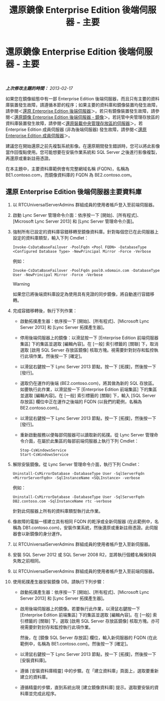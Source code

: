 ﻿---
title: 還原鏡像 Enterprise Edition 後端伺服器 - 主要
TOCTitle: 還原鏡像 Enterprise Edition 後端伺服器 - 主要
ms:assetid: bc555b46-70c5-4eee-ae91-e195df238293
ms:mtpsurl: https://technet.microsoft.com/zh-tw/library/JJ945648(v=OCS.15)
ms:contentKeyID: 52056214
ms.date: 08/24/2015
mtps_version: v=OCS.15
ms.translationtype: HT
---

# 還原鏡像 Enterprise Edition 後端伺服器 - 主要

 

_**上次修改主題的時間：** 2013-02-17_

如果您在鏡像組態中有一部 Enterprise Edition 後端伺服器，而且只有主要的資料庫裝置發生故障，請遵循本節的程序；如果主要的資料庫和鏡像裝置均發生故障，請參閱＜[還原 Enterprise Edition 後端伺服器](lync-server-2013-restoring-an-enterprise-edition-back-end-server.md)＞。若只有鏡像裝置發生故障，請參閱＜[還原鏡像 Enterprise Edition 後端伺服器 - 鏡像](lync-server-2013-restoring-a-mirrored-enterprise-edition-back-end-server-mirror.md)＞。若託管中央管理存放區的資料庫裝置發生故障，請參閱＜[還原裝載中央管理存放區的伺服器](lync-server-2013-restoring-the-server-hosting-the-central-management-store.md)＞。若 Enterprise Edition 成員伺服器 (非為後端伺服器) 發生故障，請參閱＜[還原 Enterprise Edition 成員伺服器](lync-server-2013-restoring-an-enterprise-edition-member-server.md)＞。

建議您在開始還原之前先複製系統影像。在還原期間發生錯誤時，您可以將此影像當作回復點使用。您可能想要在安裝作業系統和 SQL Server 之後進行影像複製，再還原或重新註冊憑證。

在本主題中，主要資料庫範例會有完整網域名稱 (FQDN)，名稱為 BE1.contoso.com，而鏡像資料庫的 FQDN 為 BE2.contoso.com。

## 還原 Enterprise Edition 後端伺服器主要資料庫

1.  以 RTCUniversalServerAdmins 群組成員的使用者帳戶登入至前端伺服器。

2.  啟動 Lync Server 管理命令介面：依序按一下 \[開始\]、\[所有程式\]、\[Microsoft Lync Server 2013\] 和 \[Lync Server 管理命令介面\]。

3.  強制所有已設定的資料庫容錯移轉至鏡像資料庫。針對每個您已在此伺服器上設定的資料庫類型，輸入下列 Cmdlet：
    
        Invoke-CsDataBaseFailover -PoolFqdn <Pool FQDN> -DatabaseType <Configured Database Type> -NewPrincipal Mirror -Force -Verbose
    
    例如：
    
        Invoke-CsDataBaseFailover -PoolFqdn pool0.vdomain.com -DatabaseType User -NewPrincipal Mirror -Force -Verbose
    
    > [!WARNING]
    > 如果您已將後端資料庫設定為使用具有見證的同步鏡像，將自動進行容錯移轉。


4.  完成容錯移轉後，執行下列作業：
    
      - 啟動拓撲產生器：依序按一下 \[開始\]、\[所有程式\]、\[Microsoft Lync Server 2013\] 和 \[Lync Server 拓撲產生器\]。
    
      - 停用後端伺服器上的鏡像：以滑鼠按一下 \[Enterprise Edition 前端伺服器集區\] 下的集區並選取 \[編輯內容\]。在 \[一般\] 索引標籤的 \[關聯\] 下，取消選取 \[啟用 SQL Server 存放區鏡像\] 核取方塊。視需要針對封存和監控執行此項作業。然後按一下 \[確定\]。
    
      - 以滑鼠右鍵按一下 Lync Server 2013 節點，按一下 \[拓撲\]，然後按一下 \[發行\]。
    
      - 選取仍在運作的後端 (BE2.contoso.com)，將其做為新的 SQL 存放區。如要執行此作業，以滑鼠按一下 \[Enterprise Edition 前端集區\] 下的集區並選取 \[編輯內容\]。在 \[一般\] 索引標籤的 \[關聯\] 下，輸入 \[SQL Server 存放區\] 欄位中正在運作之後端的 FQDN (以我們的範例，名稱為 BE2.contoso.com)。
    
      - 以滑鼠右鍵按一下 Lync Server 2013 節點，按一下 \[拓撲\]，然後按一下 \[發行\]。
    
      - 重新啟動服務以便每部伺服器可以讀取新的拓撲。從 Lync Server 管理命令介面，在屬於此集區的每部前端伺服器上執行下列 Cmdlet：
        
            Stop-CsWindowsService
            Start-CsWindowsService

5.  解除安裝鏡像。從 Lync Server 管理命令介面，執行下列 Cmdlet：
    
        Uninstall-CsMirrorDatabase -DatabaseType User -SqlServerFqdn <MirrorServerFqdn> -SqlInstanceName <SQLInstance> -verbose
    
    例如：
    
        Uninstall-CsMirrorDatabase -DatabaseType User -SqlServerFqdn DB2.contoso.com -SqlInstanceName rtc -verbose
    
    針對此伺服器上所有的資料庫類型執行此作業。

6.  像故障的電腦一樣建立具有相同 FQDN 的乾淨或全新伺服器 (在此範例中，名稱為 DB1.contoso.com)，安裝作業系統，然後還原或重新註冊憑證。此伺服器會以新鏡像的身分運作。

7.  以 RTCUniversalServerAdmins 群組成員的使用者帳戶登入至新伺服器。

8.  安裝 SQL Server 2012 或 SQL Server 2008 R2，並將執行個體名稱保持與失敗之前相同。

9.  以 RTCUniversalServerAdmins 群組成員的使用者帳戶登入至前端伺服器。

10. 使用拓撲產生器安裝鏡像 DB。請執行下列步驟：
    
      - 啟動拓撲產生器：依序按一下 \[開始\]、\[所有程式\]、\[Microsoft Lync Server 2013\] 和 \[Lync Server 拓撲產生器\]。
    
      - 啟用後端伺服器上的鏡像。若要執行此作業，以滑鼠右鍵按一下 \[Enterprise Edition 前端集區\] 下的集區並選取 \[編輯內容\]。在 \[一般\] 索引標籤的 \[關聯\] 下，選取 \[啟用 SQL Server 存放區鏡像\] 核取方塊。亦可視需要針對封存和監控執行此項作業。
        
        然後，在 \[鏡像 SQL Server 存放區\] 欄位，輸入新伺服器的 FQDN (在此範例中，名稱為 BE1.contoso.com)。然後按一下 \[確定\]。
    
      - 以滑鼠右鍵按一下 Lync Server 2013 節點，按一下 \[拓撲\]，然後按一下 \[安裝資料庫\]。
    
      - 遵循 \[安裝資料庫精靈\] 中的步驟。在「建立資料庫」頁面上，選取要重新建立的資料庫。
    
      - 遵循精靈的步驟，直到系統出現 \[建立鏡像資料庫\] 提示。選取要安裝的資料庫並完成此程序。


